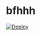 # bfhhh
[![Deploy](https://www.herokucdn.com/deploy/button.png)](https://dashboard.heroku.com/new?template=https://github.com/hubig888/bfhhh)
